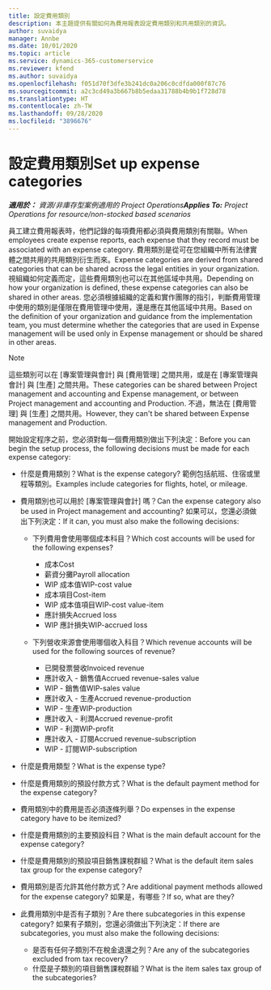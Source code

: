 ```yaml
---
title: 設定費用類別
description: 本主題提供有關如何為費用報表設定費用類別和共用類別的資訊。
author: suvaidya
manager: Annbe
ms.date: 10/01/2020
ms.topic: article
ms.service: dynamics-365-customerservice
ms.reviewer: kfend
ms.author: suvaidya
ms.openlocfilehash: f051d70f3dfe3b241dc0a206c0cdfda000f87c76
ms.sourcegitcommit: a2c3cd49a3b667b8b5edaa31788b4b9b1f728d78
ms.translationtype: HT
ms.contentlocale: zh-TW
ms.lasthandoff: 09/28/2020
ms.locfileid: "3896676"
---
```

# <a name="set-up-expense-categories"></a><span data-ttu-id="11076-103">設定費用類別</span><span class="sxs-lookup"><span data-stu-id="11076-103">Set up expense categories</span></span>

<span data-ttu-id="11076-104">_**適用於：** 資源/非庫存型案例適用的 Project Operations_</span><span class="sxs-lookup"><span data-stu-id="11076-104">_**Applies To:** Project Operations for resource/non-stocked based scenarios_</span></span>

<span data-ttu-id="11076-105">員工建立費用報表時，他們記錄的每項費用都必須與費用類別有關聯。</span><span class="sxs-lookup"><span data-stu-id="11076-105">When employees create expense reports, each expense that they record must be associated with an expense category.</span></span> <span data-ttu-id="11076-106">費用類別是從可在您組織中所有法律實體之間共用的共用類別衍生而來。</span><span class="sxs-lookup"><span data-stu-id="11076-106">Expense categories are derived from shared categories that can be shared across the legal entities in your organization.</span></span> <span data-ttu-id="11076-107">視組織如何定義而定，這些費用類別也可以在其他區域中共用。</span><span class="sxs-lookup"><span data-stu-id="11076-107">Depending on how your organization is defined, these expense categories can also be shared in other areas.</span></span> <span data-ttu-id="11076-108">您必須根據組織的定義和實作團隊的指引，判斷費用管理中使用的類別是僅限在費用管理中使用，還是應在其他區域中共用。</span><span class="sxs-lookup"><span data-stu-id="11076-108">Based on the definition of your organization and guidance from the implementation team, you must determine whether the categories that are used in Expense management will be used only in Expense management or should be shared in other areas.</span></span>

> [!NOTE]
> <span data-ttu-id="11076-109">這些類別可以在 [專案管理與會計] 與 [費用管理] 之間共用，或是在 [專案管理與會計] 與 [生產] 之間共用。</span><span class="sxs-lookup"><span data-stu-id="11076-109">These categories can be shared between Project management and accounting and Expense management, or between Project management and accounting and Production.</span></span> <span data-ttu-id="11076-110">不過，無法在 [費用管理] 與 [生產] 之間共用。</span><span class="sxs-lookup"><span data-stu-id="11076-110">However, they can't be shared between Expense management and Production.</span></span>

<span data-ttu-id="11076-111">開始設定程序之前，您必須對每一個費用類別做出下列決定：</span><span class="sxs-lookup"><span data-stu-id="11076-111">Before you can begin the setup process, the following decisions must be made for each expense category:</span></span>

- <span data-ttu-id="11076-112">什麼是費用類別？</span><span class="sxs-lookup"><span data-stu-id="11076-112">What is the expense category?</span></span> <span data-ttu-id="11076-113">範例包括航班、住宿或里程等類別。</span><span class="sxs-lookup"><span data-stu-id="11076-113">Examples include categories for flights, hotel, or mileage.</span></span>
- <span data-ttu-id="11076-114">費用類別也可以用於 [專案管理與會計] 嗎？</span><span class="sxs-lookup"><span data-stu-id="11076-114">Can the expense category also be used in Project management and accounting?</span></span> <span data-ttu-id="11076-115">如果可以，您還必須做出下列決定：</span><span class="sxs-lookup"><span data-stu-id="11076-115">If it can, you must also make the following decisions:</span></span>

    - <span data-ttu-id="11076-116">下列費用會使用哪個成本科目？</span><span class="sxs-lookup"><span data-stu-id="11076-116">Which cost accounts will be used for the following expenses?</span></span>

        - <span data-ttu-id="11076-117">成本</span><span class="sxs-lookup"><span data-stu-id="11076-117">Cost</span></span>
        - <span data-ttu-id="11076-118">薪資分攤</span><span class="sxs-lookup"><span data-stu-id="11076-118">Payroll allocation</span></span>
        - <span data-ttu-id="11076-119">WIP 成本值</span><span class="sxs-lookup"><span data-stu-id="11076-119">WIP-cost value</span></span>
        - <span data-ttu-id="11076-120">成本項目</span><span class="sxs-lookup"><span data-stu-id="11076-120">Cost-item</span></span>
        - <span data-ttu-id="11076-121">WIP 成本值項目</span><span class="sxs-lookup"><span data-stu-id="11076-121">WIP-cost value-item</span></span>
        - <span data-ttu-id="11076-122">應計損失</span><span class="sxs-lookup"><span data-stu-id="11076-122">Accrued loss</span></span>
        - <span data-ttu-id="11076-123">WIP 應計損失</span><span class="sxs-lookup"><span data-stu-id="11076-123">WIP-accrued loss</span></span>

    - <span data-ttu-id="11076-124">下列營收來源會使用哪個收入科目？</span><span class="sxs-lookup"><span data-stu-id="11076-124">Which revenue accounts will be used for the following sources of revenue?</span></span>

        - <span data-ttu-id="11076-125">已開發票營收</span><span class="sxs-lookup"><span data-stu-id="11076-125">Invoiced revenue</span></span>
        - <span data-ttu-id="11076-126">應計收入 - 銷售值</span><span class="sxs-lookup"><span data-stu-id="11076-126">Accrued revenue-sales value</span></span>
        - <span data-ttu-id="11076-127">WIP - 銷售值</span><span class="sxs-lookup"><span data-stu-id="11076-127">WIP-sales value</span></span>
        - <span data-ttu-id="11076-128">應計收入 - 生產</span><span class="sxs-lookup"><span data-stu-id="11076-128">Accrued revenue-production</span></span>
        - <span data-ttu-id="11076-129">WIP - 生產</span><span class="sxs-lookup"><span data-stu-id="11076-129">WIP-production</span></span>
        - <span data-ttu-id="11076-130">應計收入 - 利潤</span><span class="sxs-lookup"><span data-stu-id="11076-130">Accrued revenue-profit</span></span>
        - <span data-ttu-id="11076-131">WIP - 利潤</span><span class="sxs-lookup"><span data-stu-id="11076-131">WIP-profit</span></span>
        - <span data-ttu-id="11076-132">應計收入 - 訂閱</span><span class="sxs-lookup"><span data-stu-id="11076-132">Accrued revenue-subscription</span></span>
        - <span data-ttu-id="11076-133">WIP - 訂閱</span><span class="sxs-lookup"><span data-stu-id="11076-133">WIP-subscription</span></span>

- <span data-ttu-id="11076-134">什麼是費用類型？</span><span class="sxs-lookup"><span data-stu-id="11076-134">What is the expense type?</span></span>
- <span data-ttu-id="11076-135">什麼是費用類別的預設付款方式？</span><span class="sxs-lookup"><span data-stu-id="11076-135">What is the default payment method for the expense category?</span></span>
- <span data-ttu-id="11076-136">費用類別中的費用是否必須逐條列舉？</span><span class="sxs-lookup"><span data-stu-id="11076-136">Do expenses in the expense category have to be itemized?</span></span>
- <span data-ttu-id="11076-137">什麼是費用類別的主要預設科目？</span><span class="sxs-lookup"><span data-stu-id="11076-137">What is the main default account for the expense category?</span></span>
- <span data-ttu-id="11076-138">什麼是費用類別的預設項目銷售課稅群組？</span><span class="sxs-lookup"><span data-stu-id="11076-138">What is the default item sales tax group for the expense category?</span></span>
- <span data-ttu-id="11076-139">費用類別是否允許其他付款方式？</span><span class="sxs-lookup"><span data-stu-id="11076-139">Are additional payment methods allowed for the expense category?</span></span> <span data-ttu-id="11076-140">如果是，有哪些？</span><span class="sxs-lookup"><span data-stu-id="11076-140">If so, what are they?</span></span>
- <span data-ttu-id="11076-141">此費用類別中是否有子類別？</span><span class="sxs-lookup"><span data-stu-id="11076-141">Are there subcategories in this expense category?</span></span> <span data-ttu-id="11076-142">如果有子類別，您還必須做出下列決定：</span><span class="sxs-lookup"><span data-stu-id="11076-142">If there are subcategories, you must also make the following decisions:</span></span>

    - <span data-ttu-id="11076-143">是否有任何子類別不在稅金退還之列？</span><span class="sxs-lookup"><span data-stu-id="11076-143">Are any of the subcategories excluded from tax recovery?</span></span>
    - <span data-ttu-id="11076-144">什麼是子類別的項目銷售課稅群組？</span><span class="sxs-lookup"><span data-stu-id="11076-144">What is the item sales tax group of the subcategories?</span></span>
